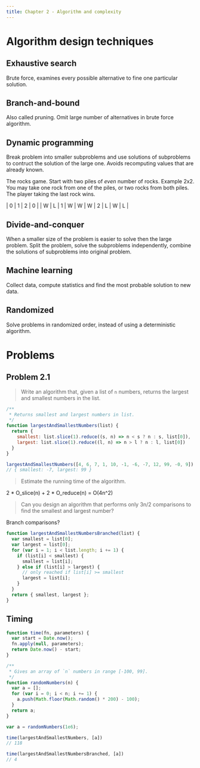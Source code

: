 ```yaml
---
title: Chapter 2 - Algorithm and complexity
---
```


# Algorithm design techniques

## Exhaustive search
Brute force, examines every possible alternative to fine one particular solution.

## Branch-and-bound
Also called pruning. Omit large number of alternatives in brute force algorithm.

## Dynamic programming
Break problem into smaller subproblems and use solutions of subproblems to contruct the solution of the large one. Avoids recomputing values that are already known.

The rocks game. Start with two piles of *even* number of rocks. Example 2x2. You may take one rock from one of the piles, or two rocks from both piles. The player taking the last rock wins.

  | 0 | 1 | 2 |
0 |   | W | L |
1 | W | W | W |
2 | L | W | L |

## Divide-and-conquer
When a smaller size of the problem is easier to solve then the large problem. Split the problem, solve the subproblems independently, combine the solutions of subproblems into original problem.

## Machine learning
Collect data, compute statistics and find the most probable solution to new data.

## Randomized
Solve problems in randomized order, instead of using a deterministic algorithm.

# Problems

## Problem 2.1
> Write an algorithm that, given a list of `n` numbers, returns the largest and smallest numbers in the list.

```js
/**
 * Returns smallest and largest numbers in list.
 */
function largestAndSmallestNumbers(list) {
  return {
    smallest: list.slice(1).reduce((s, n) => n < s ? n : s, list[0]),
    largest: list.slice(1).reduce((l, n) => n > l ? n : l, list[0])
  }
}

largestAndSmallestNumbers([4, 6, 7, 1, 10, -1, -6, -7, 12, 99, -0, 9])
// { smallest: -7, largest: 99 }
```

> Estimate the running time of the algorithm.

2 * O_slice(n) + 2 * O_reduce(n) = O(4n^2)

> Can you design an algorithm that performs only 3n/2 comparisons to find the smallest and largest number?

Branch comparisons?

```js
function largestAndSmallestNumbersBranched(list) {
  var smallest = list[0];
  var largest = list[0];
  for (var i = 1; i < list.length; i += 1) {
    if (list[i] < smallest) {
      smallest = list[i];
    } else if (list[i] > largest) {
      // only reached if list[i] >= smallest
      largest = list[i];
    }
  }
  return { smallest, largest };
}
```

## Timing
```js
function time(fn, parameters) {
  var start = Date.now();
  fn.apply(null, parameters);
  return Date.now() - start;
}

/**
 * Gives an array of `n` numbers in range [-100, 99].
 */
function randomNumbers(n) {
  var a = [];
  for (var i = 0; i < n; i += 1) {
    a.push(Math.floor(Math.random() * 200) - 100);
  }
  return a;
}

var a = randomNumbers(1e6);

time(largestAndSmallestNumbers, [a])
// 118

time(largestAndSmallestNumbersBranched, [a])
// 4
```
